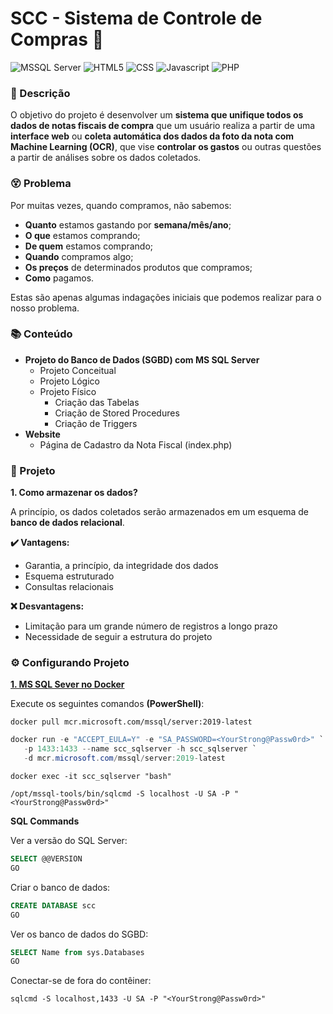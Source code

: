 # SCC - Sistema de Controle de Compras 💸

![MSSQL Server](https://img.shields.io/badge/Microsoft%20SQL%20Server-CC2927?style=for-the-badge&logo=microsoft%20sql%20server&logoColor=white) ![HTML5](https://img.shields.io/badge/HTML5-E34F26?style=for-the-badge&logo=html5&logoColor=white) ![CSS](https://img.shields.io/badge/CSS3-1572B6?style=for-the-badge&logo=css3&logoColor=white) ![Javascript](https://img.shields.io/badge/JavaScript-323330?style=for-the-badge&logo=javascript&logoColor=F7DF1E) ![PHP](https://img.shields.io/badge/PHP-777BB4?style=for-the-badge&logo=php&logoColor=white)

### 📃 Descrição

O objetivo do projeto é desenvolver um **sistema que unifique todos os dados de notas fiscais de compra** que um usuário realiza a partir de uma **interface web** ou **coleta automática dos dados da foto da nota com Machine Learning (OCR)**, que vise **controlar os gastos** ou outras questões a partir de análises sobre os dados coletados.

### 😵 Problema

Por muitas vezes, quando compramos, não sabemos:

* **Quanto** estamos gastando por **semana/mês/ano**;
* **O que** estamos comprando;
* **De quem** estamos comprando;
* **Quando** compramos algo;
* **Os preços** de determinados produtos que compramos;
* **Como** pagamos.

Estas são apenas algumas indagações iniciais que podemos realizar para o nosso problema.

### 📚 Conteúdo

- **Projeto do Banco de Dados (SGBD) com MS SQL Server**
  - Projeto Conceitual
  - Projeto Lógico
  - Projeto Físico
    - Criação das Tabelas
    - Criação de Stored Procedures
    - Criação de Triggers
- **Website**
  - Página de Cadastro da Nota Fiscal (index.php)


### 🔨 Projeto

**1. Como armazenar os dados?**

A princípio, os dados coletados serão armazenados em um esquema de **banco de dados relacional**.

**✔️ Vantagens:**

* Garantia, a princípio, da integridade dos dados
* Esquema estruturado
* Consultas relacionais

**❌ Desvantagens:**

* Limitação para um grande número de registros a longo prazo
* Necessidade de seguir a estrutura do projeto

### ⚙ Configurando Projeto

**[1. MS SQL Sever no Docker](https://docs.microsoft.com/pt-br/sql/linux/quickstart-install-connect-docker?view=sql-server-ver15&pivots=cs1-bash)**

Execute os seguintes comandos **(PowerShell)**:

```shell
docker pull mcr.microsoft.com/mssql/server:2019-latest
```

```PowerShell
docker run -e "ACCEPT_EULA=Y" -e "SA_PASSWORD=<YourStrong@Passw0rd>" `
   -p 1433:1433 --name scc_sqlserver -h scc_sqlserver `
   -d mcr.microsoft.com/mssql/server:2019-latest
```

```shell
docker exec -it scc_sqlserver "bash"
```

```shell
/opt/mssql-tools/bin/sqlcmd -S localhost -U SA -P "<YourStrong@Passw0rd>"
```

**SQL Commands**

Ver a versão do SQL Server:

```sql
SELECT @@VERSION
GO
```

Criar o banco de dados:

```sql
CREATE DATABASE scc
GO
```

Ver os banco de dados do SGBD:

```sql
SELECT Name from sys.Databases
GO
```

Conectar-se de fora do contêiner:

```shell
sqlcmd -S localhost,1433 -U SA -P "<YourStrong@Passw0rd>"
```

